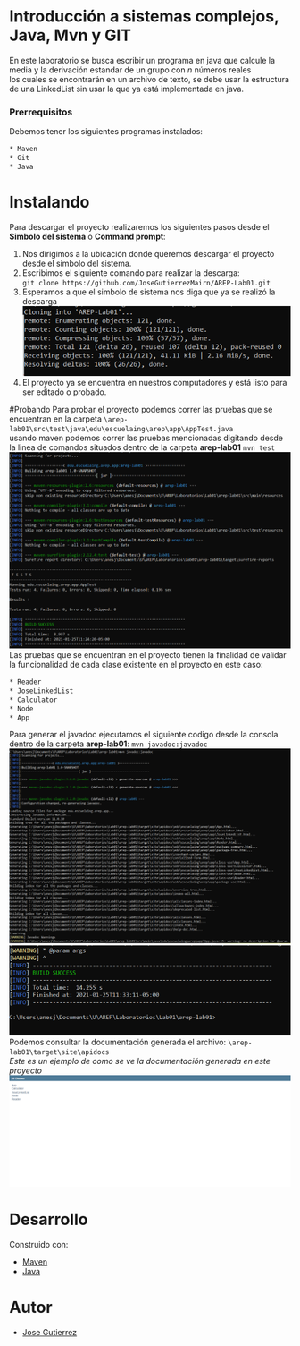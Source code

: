 # Introducción a sistemas complejos, Java, Mvn y GIT
En este laboratorio se busca escribir un programa en java que calcule la media y la derivación estandar de un grupo con  *n* números reales  
los cuales se encontrarán en un archivo de texto, se debe usar la estructura de una LinkedList sin usar la que ya está implementada en java.
### Prerrequisitos
Debemos tener los siguientes programas instalados:
~~~
* Maven
* Git
* Java
~~~
# Instalando 
Para descargar el proyecto realizaremos los siguientes pasos desde el **Simbolo del sistema** o **Command prompt**:  
1. Nos dirigimos a la ubicación donde queremos descargar el proyecto desde el simbolo del sistema.  
2. Escribimos el siguiente comando para realizar la descarga:  
`git clone https://github.com/JoseGutierrezMairn/AREP-Lab01.git`
3. Esperamos a que el simbolo de sistema nos diga que ya se realizó la descarga  
![Download completed](https://github.com/JoseGutierrezMairn/AREP-Lab01/blob/master/images/img1.PNG?raw=true)
4. El proyecto ya se encuentra en nuestros computadores y está listo para ser editado o probado.  
  
#Probando
Para probar el proyecto podemos correr las pruebas que se encuentran en la carpeta `\arep-lab01\src\test\java\edu\escuelaing\arep\app\AppTest.java`  
usando maven podemos correr las pruebas mencionadas digitando desde la linea de comandos situados dentro de la carpeta **arep-lab01**
`mvn test`
![Pruebas desde maven](https://github.com/JoseGutierrezMairn/AREP-Lab01/blob/master/images/img2.PNG?raw=true)  
Las pruebas que se encuentran en el proyecto tienen la finalidad de validar la funcionalidad de cada clase existente en el proyecto en este caso:
~~~
* Reader
* JoseLinkedList
* Calculator
* Node
* App
~~~
Para generar el javadoc ejecutamos el siguiente codigo desde la consola dentro de la carpeta **arep-lab01**: `mvn javadoc:javadoc`  
![generando javadoc](https://github.com/JoseGutierrezMairn/AREP-Lab01/blob/master/images/img3.PNG?raw=true)  
![generando javadoc2](https://github.com/JoseGutierrezMairn/AREP-Lab01/blob/master/images/img4.PNG?raw=true)  
Podemos consultar la documentación generada el archivo: `\arep-lab01\target\site\apidocs`  
*Este es un ejemplo de como se ve la documentación generada en este proyecto*
![check javadoc2](https://github.com/JoseGutierrezMairn/AREP-Lab01/blob/master/images/img5.PNG?raw=true)  
# Desarrollo  
Construido con:
* [Maven](https://maven.apache.org/)
* [Java](https://www.java.com/es/)
# Autor
* [Jose Gutierrez](https://github.com/JoseGutierrezMairn)